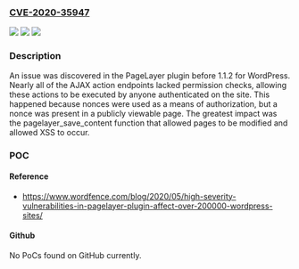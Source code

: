 ### [CVE-2020-35947](https://cve.mitre.org/cgi-bin/cvename.cgi?name=CVE-2020-35947)
![](https://img.shields.io/static/v1?label=Product&message=n%2Fa&color=blue)
![](https://img.shields.io/static/v1?label=Version&message=n%2Fa&color=blue)
![](https://img.shields.io/static/v1?label=Vulnerability&message=n%2Fa&color=brighgreen)

### Description

An issue was discovered in the PageLayer plugin before 1.1.2 for WordPress. Nearly all of the AJAX action endpoints lacked permission checks, allowing these actions to be executed by anyone authenticated on the site. This happened because nonces were used as a means of authorization, but a nonce was present in a publicly viewable page. The greatest impact was the pagelayer_save_content function that allowed pages to be modified and allowed XSS to occur.

### POC

#### Reference
- https://www.wordfence.com/blog/2020/05/high-severity-vulnerabilities-in-pagelayer-plugin-affect-over-200000-wordpress-sites/

#### Github
No PoCs found on GitHub currently.

